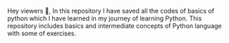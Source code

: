 Hey viewers 👋,
In this repository I have saved all the codes of basics of python which I have learned in my journey of learning Python.
This repository includes basics and intermediate concepts of Python language with some of exercises.
